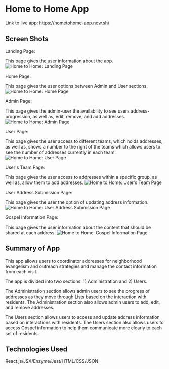 # Home to Home App

Link to live app: https://hometohome-app.now.sh/

## Screen Shots

Landing Page:

This page gives the user information about the app.
![Home to Home: Landing Page](img/h2h-Welcome.png)

Home Page:

This page gives the user options between Admin and User sections.
![Home to Home: Home Page](img/h2h-HomePage.png)

Admin Page:

This page gives the admin-user the availability to see users address-progression, as well as, edit, remove, and add addresses.
![Home to Home: Admin Page](img/h2h-Admin.png)

User Page:

This page gives the user access to different teams, which holds addresses, as well as, shows a number to the right of the teams which allows users to see the number of addresses currently in each team.
![Home to Home: User Page](img/h2h-Users.png)

User's Team Page:

This page gives the user access to addresses within a specific group, as well as, allow them to add addresses.
![Home to Home: User's Team Page](img/h2h-Users-Teams.png)

User Address Submission Page:

This page gives the user the option of updating address information.
![Home to Home: User Address Submission Page](img/h2h-AddressSubmission.png)

Gospel Information Page:

This page gives the user information about the content that should be shared at each address.
![Home to Home: Gospel Information Page](img/h2h-GospelInfo.png)

## Summary of App
This app allows users to coordinator addresses for neighborhood evangelism and outreach strategies and manage the contact information from each visit.

The app is divided into two sections: 1) Administration and 2) Users.

The Administration section allows admin users to see the progress of addresses as they move through Lists based on the interaction with residents. The Administration section also allows admin users to add, edit, and remove addresses.

The Users section allows users to access and update address information based on interactions with residents. The Users section also allows users to access Gospel information to help them communicate more clearly to each set of residents.

## Technologies Used
React.js/JSX/Enzyme/Jest/HTML/CSS/JSON